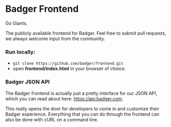 Badger Frontend
============

Go Giants.

The publicly available frontend for Badger. Feel free to submit pull requests, we always welcome input from the community.

### Run locally:
* ```git clone https://github.com/badger/frontend.git```
* open **frontend/index.html** in your browser of choice.

### Badger JSON API
The Badger frontend is actually just a pretty interface for our JSON API, which you can read about here: https://api.badger.com. 

This really opens the door for developers to come in and customize their Badger experience. Everything that you can do through the frontend can also be done with cURL on a command line.